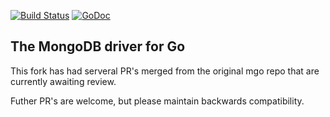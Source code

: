 [![Build Status](https://travis-ci.org/domodwyer/mgo.svg?branch=master)](https://travis-ci.org/domodwyer/mgo) [![GoDoc](https://godoc.org/github.com/domodwyer/mgo?status.svg)](https://godoc.org/github.com/domodwyer/mgo)

The MongoDB driver for Go
-------------------------

This fork has had serveral PR's merged from the original mgo repo that are currently awaiting review.

Futher PR's are welcome, but please maintain backwards compatibility.